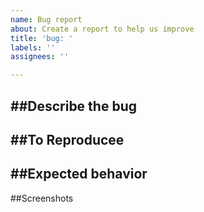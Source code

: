 ```yaml
---
name: Bug report
about: Create a report to help us improve
title: 'bug: '
labels: ''
assignees: ''

---
```


##Describe the bug
- 

##To Reproducee
- 

##Expected behavior
- 

##Screenshots
